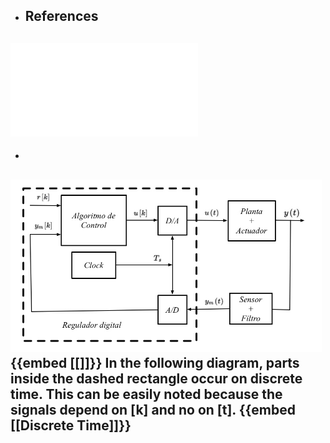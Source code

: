 - ## References
 ![1-Introducción al control digital.pdf](../assets/1-Introducción_al_control_digital_1671668875024_0.pdf)
-
-
 ![sistema de control digital.png](../assets/image_1671669001064_0.png)
 {{embed [[]]}}
 In the following diagram, parts inside the dashed rectangle occur on discrete time. This can be easily noted because the signals depend on [k] and no on [t].
 {{embed [[Discrete Time]]}}
-